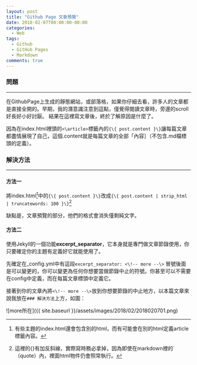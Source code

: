 ```yaml
---
layout: post
title: "Github Page 文章預覽"
date: 2018-02-07T00:00:00-00:00
categories:
  - Web
tags: 
  - Github
  - GitHub Pages
  - Markdown
comments: true
---
```


### 問題 
--- 
在GithubPage上生成的靜態網站，或部落格，如果你仔細去看，許多人的文章都是直接全開的。早期，我的潛意識注意到這點，僅覺得閱讀文章時，旁邊的scroll好長好小好討厭。 結果在這裡寫文章後，終於了解原因是什麼了。

因為在index.html裡頭的`<\article>`標籤內的`{\{ post.content }\}`讓每篇文章都盡情展現了自己，這個.content就是每篇文章的全部「內容］（不包含.md檔標頭的定義）。

<!-- more -->

### 解決方法
---
#### 方法一

將index.html[^1]中的`{\{ post.content }\}`改成`{\{ post.content | strip_html | truncatewords: 100 }\}`[^2]

缺點是，文章預覽的部分，他們的格式會消失僅剩純文字。

#### 方法二

使用Jekyll的一個功能**excerpt_separator**，它本身就是專門做文章節錄使用，你只要確定你的主題有定義好它就能使用了。

先確定在_config.yml中有這段`excerpt_separator: <\!-- more --\>` 冒號後面是可以變更的，你可以變更為任何你想要當做節錄中止的符號。你甚至可以不需要在config中定義，而在每篇文章標頭中定義它。

接著到你的文章內將`<\!-- more --\>`放到你想要節錄的中止地方，以本篇文章來說我放在```### 解決方法```上方，如圖：

![more所在]({{ site.baseurl }}/assets/images/2018/02/2018020701.png)

[^1]: 有些主題的index.html還會包含別的html，而有可能會在別的html定義article標籤內容。
[^2]: 這裡的{}有加反斜線，實際寫時務必拿掉，因為即使在markdown裡的`（quote）內，裡面html物件仍會照常執行。